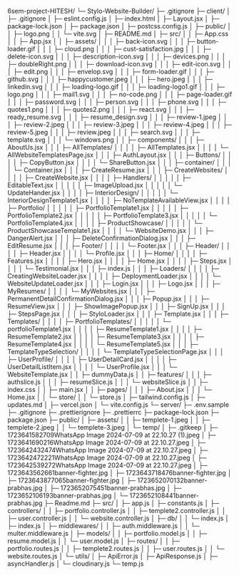 6sem-project-HITESH/
└─ Stylo-Website-Builder/
   ├─ .gitignore
   ├─ client/
   │  ├─ .gitignore
   │  ├─ eslint.config.js
   │  ├─ index.html
   │  ├─ Layout.jsx
   │  ├─ package-lock.json
   │  ├─ package.json
   │  ├─ postcss.config.js
   │  ├─ public/
   │  │  ├─ logo.png
   │  │  └─ vite.svg
   │  ├─ README.md
   │  ├─ src/
   │  │  ├─ App.css
   │  │  ├─ App.jsx
   │  │  ├─ assets/
   │  │  │  ├─ back-icon.svg
   │  │  │  ├─ button-loader.gif
   │  │  │  ├─ cloud.png
   │  │  │  ├─ cust-satisfaction.jpg
   │  │  │  ├─ delete-icon.svg
   │  │  │  ├─ description-icon.svg
   │  │  │  ├─ devices.png
   │  │  │  ├─ doubleRight.png
   │  │  │  ├─ download-icon.svg
   │  │  │  ├─ edit-icon.svg
   │  │  │  ├─ edit.png
   │  │  │  ├─ envelop.svg
   │  │  │  ├─ form-loader.gif
   │  │  │  ├─ github.svg
   │  │  │  ├─ happycustomer.jpeg
   │  │  │  ├─ hero.jpeg
   │  │  │  ├─ linkedin.svg
   │  │  │  ├─ loading-logo.gif
   │  │  │  ├─ loading-logo1.gif
   │  │  │  ├─ logo.png
   │  │  │  ├─ mail1.svg
   │  │  │  ├─ no-code.png
   │  │  │  ├─ page-loader.gif
   │  │  │  ├─ password.svg
   │  │  │  ├─ person.svg
   │  │  │  ├─ phone.svg
   │  │  │  ├─ quotes1.png
   │  │  │  ├─ quotes2.png
   │  │  │  ├─ react.svg
   │  │  │  ├─ ready_resume.svg
   │  │  │  ├─ resume_design.svg
   │  │  │  ├─ review-1.jpeg
   │  │  │  ├─ review-2.jpeg
   │  │  │  ├─ review-3.jpeg
   │  │  │  ├─ review-4.jpeg
   │  │  │  ├─ review-5.jpeg
   │  │  │  ├─ review.jpeg
   │  │  │  ├─ search.svg
   │  │  │  ├─ template.svg
   │  │  │  └─ windows.png
   │  │  ├─ components/
   │  │  │  ├─ AboutUs.jsx
   │  │  │  ├─ AllTemplates/
   │  │  │  │  ├─ AllTemplates.jsx
   │  │  │  │  └─ AllWebsiteTemplatesPage.jsx
   │  │  │  ├─ AuthLayout.jsx
   │  │  │  ├─ Buttons/
   │  │  │  │  ├─ CopyButton.jsx
   │  │  │  │  └─ ShareButton.jsx
   │  │  │  ├─ container/
   │  │  │  │  └─ Container.jsx
   │  │  │  ├─ CreateResume.jsx
   │  │  │  ├─ CreateWebsites/
   │  │  │  │  ├─ CreateWebsite.jsx
   │  │  │  │  ├─ Handlers/
   │  │  │  │  │  ├─ EditableText.jsx
   │  │  │  │  │  ├─ ImageUpload.jsx
   │  │  │  │  │  └─ UpdateHander.jsx
   │  │  │  │  ├─ InteriorDesign/
   │  │  │  │  │  └─ InteriorDesignTemplate1.jsx
   │  │  │  │  ├─ NoTemplateAvailableView.jsx
   │  │  │  │  ├─ Portfolio/
   │  │  │  │  │  ├─ PortfolioTemplate1.jsx
   │  │  │  │  │  ├─ PortfolioTemplate2.jsx
   │  │  │  │  │  ├─ PortfolioTemplate3.jsx
   │  │  │  │  │  └─ PortfolioTemplate4.jsx
   │  │  │  │  ├─ ProductShowcase/
   │  │  │  │  │  └─ ProductShowcaseTemplate1.jsx
   │  │  │  │  └─ WebsiteDemo.jsx
   │  │  │  ├─ DangerAlert.jsx
   │  │  │  ├─ DeleteConfirmationDialog.jsx
   │  │  │  ├─ EditResume.jsx
   │  │  │  ├─ Footer/
   │  │  │  │  └─ Footer.jsx
   │  │  │  ├─ Header/
   │  │  │  │  ├─ Header.jsx
   │  │  │  │  └─ Profile.jsx
   │  │  │  ├─ Home/
   │  │  │  │  ├─ Features.jsx
   │  │  │  │  ├─ Hero.jsx
   │  │  │  │  ├─ Home.jsx
   │  │  │  │  ├─ Steps.jsx
   │  │  │  │  └─ Testimonial.jsx
   │  │  │  ├─ index.js
   │  │  │  ├─ Loaders/
   │  │  │  │  ├─ CreatingWebsiteLoader.jsx
   │  │  │  │  ├─ DeploymentLoader.jsx
   │  │  │  │  └─ WebsiteUpdateLoader.jsx
   │  │  │  ├─ Login.jsx
   │  │  │  ├─ Logo.jsx
   │  │  │  ├─ MyResumes/
   │  │  │  │  └─ MyWebsites.jsx
   │  │  │  ├─ PermanentDetailConfirmationDialog.jsx
   │  │  │  ├─ Popup.jsx
   │  │  │  ├─ ResumeView.jsx
   │  │  │  ├─ ShowImagePopup.jsx
   │  │  │  ├─ SignUp.jsx
   │  │  │  ├─ StepsPage.jsx
   │  │  │  ├─ StyloLoader.jsx
   │  │  │  ├─ Template.jsx
   │  │  │  ├─ Templates/
   │  │  │  │  ├─ PortfolioTemplates/
   │  │  │  │  │  └─ portfolioTemplate1.jsx
   │  │  │  │  ├─ ResumeTemplate1.jsx
   │  │  │  │  ├─ ResumeTemplate2.jsx
   │  │  │  │  ├─ ResumeTemplate3.jsx
   │  │  │  │  ├─ ResumeTemplate4.jsx
   │  │  │  │  └─ ResumeTemplate5.jsx
   │  │  │  ├─ TemplateTypeSelection/
   │  │  │  │  └─ TemplateTypeSelectionPage.jsx
   │  │  │  ├─ UserProfile/
   │  │  │  │  ├─ UserDetailCard.jsx
   │  │  │  │  ├─ UserDetailListItem.jsx
   │  │  │  │  └─ UserProfile.jsx
   │  │  │  └─ WebsiteTemplate.jsx
   │  │  ├─ dummyData.js
   │  │  ├─ features/
   │  │  │  ├─ authslice.js
   │  │  │  ├─ resumeSlice.js
   │  │  │  └─ websiteSlice.js
   │  │  ├─ index.css
   │  │  ├─ main.jsx
   │  │  ├─ pages/
   │  │  │  ├─ About.jsx
   │  │  │  └─ Home.jsx
   │  │  └─ store/
   │  │     └─ store.js
   │  ├─ tailwind.config.js
   │  ├─ updates.md
   │  ├─ vercel.json
   │  └─ vite.config.js
   └─ server/
      ├─ .env.sample
      ├─ .gitignore
      ├─ .prettierignore
      ├─ .prettierrc
      ├─ package-lock.json
      ├─ package.json
      ├─ public/
      │  ├─ assets/
      │  │  ├─ templete-1.jpeg
      │  │  ├─ templete-2.jpeg
      │  │  └─ templete-3.jpeg
      │  └─ temp/
      │     ├─ .gitkeep
      │     ├─ 1723641582709WhatsApp Image 2024-07-09 at 22.10.27 (1).jpeg
      │     ├─ 1723641690216WhatsApp Image 2024-07-09 at 22.10.27.jpeg
      │     ├─ 1723642432474WhatsApp Image 2024-07-09 at 22.10.27.jpeg
      │     ├─ 1723642472221WhatsApp Image 2024-07-09 at 22.10.27.jpeg
      │     ├─ 1723642539272WhatsApp Image 2024-07-09 at 22.10.27.jpeg
      │     ├─ 1723643562661banner-fighter.jpg
      │     ├─ 1723643718476banner-fighter.jpg
      │     ├─ 1723643877065banner-fighter.jpg
      │     ├─ 1723652070132banner-prabhas.jpg
      │     ├─ 1723652075451banner-prabhas.jpg
      │     ├─ 1723652106193banner-prabhas.jpg
      │     └─ 1723652108441banner-prabhas.jpg
      ├─ Readme.md
      ├─ src/
      │  ├─ app.js
      │  ├─ constants.js
      │  ├─ controllers/
      │  │  ├─ portfolio.controller.js
      │  │  ├─ templete2.controller.js
      │  │  ├─ user.controller.js
      │  │  └─ website.controller.js
      │  ├─ db/
      │  │  └─ index.js
      │  ├─ index.js
      │  ├─ middlewares/
      │  │  ├─ auth.middleware.js
      │  │  └─ multer.middleware.js
      │  ├─ models/
      │  │  ├─ portfolio.model.js
      │  │  ├─ resume.model.js
      │  │  └─ user.model.js
      │  ├─ routes/
      │  │  ├─ portfolio.routes.js
      │  │  ├─ templete2.routes.js
      │  │  ├─ user.routes.js
      │  │  └─ website.routes.js
      │  └─ utils/
      │     ├─ ApiError.js
      │     ├─ ApiResponse.js
      │     ├─ asyncHandler.js
      │     └─ cloudinary.js
      └─ temp.js

